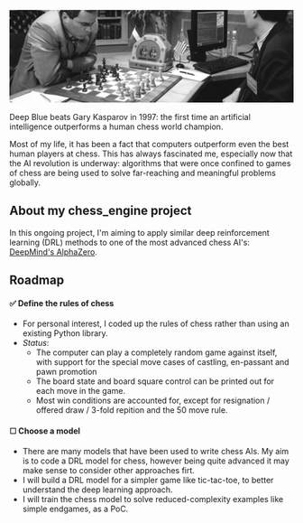 ![alt text](https://github.com/rvbrooks/chess_engine/blob/main/images/chess_banner_2.png)

Deep Blue beats Gary Kasparov in 1997: the first time an artificial intelligence outperforms a human chess world champion.

Most of my life, it has been a fact that computers outperform even the best human players at chess. This has always fascinated me, especially now that the AI revolution is underway: algorithms that were once confined to games of chess are being used to solve far-reaching and meaningful problems globally.


## About my **chess_engine** project
In this ongoing project, I'm aiming to apply similar deep reinforcement learning (DRL) methods to one of the most advanced chess AI's: [DeepMind's AlphaZero](https://arxiv.org/pdf/1712.01815.pdf).

## Roadmap

#### ✅ Define the rules of chess
  - For personal interest, I coded up the rules of chess rather than using an existing Python library.
  - *Status*: 
       -  The computer can play a completely random game against itself, with support for the special move cases of castling, en-passant and pawn promotion
       -  The board state and board square control can be printed out for each move in the game.
       -  Most win conditions are accounted for, except for resignation / offered draw / 3-fold repition and the 50 move rule.

#### ☐ Choose a model
 - There are many models that have been used to write chess AIs. My aim is to code a DRL model for chess, however being quite advanced it may make sense to consider other approaches firt.
 - I will build a DRL model for a simpler game like tic-tac-toe, to better understand the deep learning approach.
 - I will train the chess model to solve reduced-complexity examples like simple endgames, as a PoC.
